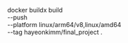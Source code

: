 docker buildx build \
--push \
--platform linux/arm64/v8,linux/amd64 \
--tag hayeonkimm/final_project .
